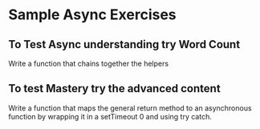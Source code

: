 # Sample Async Exercises

## To Test Async understanding try Word Count
Write a function that chains together the helpers


## To test Mastery try the advanced content
Write a function that maps the general return method to an asynchronous function by wrapping it in a setTimeout 0 and using try catch. 